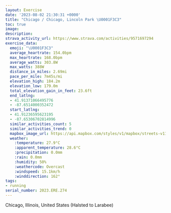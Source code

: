 ```yaml
---
layout: Exercise
date: '2023-08-02 21:30:31 +0000'
title: "Chicago / Chicago, Lincoln Park \U0001F3C3"
toc: true
image:
description:
strava_activity_url: https://www.strava.com/activities/9571697294
exercise_data:
  emoji: "\U0001F3C3"
  average_heartrate: 154.0bpm
  max_heartrate: 168.0bpm
  average_watts: 303.8W
  max_watts: 388W
  distance_in_miles: 2.69mi
  pace_per_mile: 7m45s/mi
  elevation_high: 184.2m
  elevation_low: 179.0m
  total_elevation_gain_in_feet: 23.6ft
  end_latlng:
  - 41.91371066495776
  - -87.6514000352472
  start_latlng:
  - 41.91236595623195
  - -87.65306702814996
  similar_activities_count: 5
  similar_activities_trend: 0
  mapbox_image_url: https://api.mapbox.com/styles/v1/mapbox/streets-v11/static/path-5+787af2-1.0(sgy~Fnl~uO%3Fk%40EcA%3FsFWge%40AQACGCcBFU%3FIMEYBqFCcKGy%40AsAGaBMs%40AWAgKGmEBs%40CsAFS%3Fa%40GgELoABq%40AYI%5De%40uAOo%40GeAUwACcAB_AA_A%40_%40JkAEqBFsBI%7B%40Qk%40Ll%40B%5C%40zACfBP%7CCA~%40SjCDz%40Dp%40D%5EX~%40j%40zAHfA%3FXKlABh%40CJBx%40EjED%7CAB%60H%3FzDCnB%40VFj%40DpAFd%40HfCBbKFzGBVBF%7CAEJDBJDzA%3F~LF~G%3Fp%40CFEBd%40%5CCpABvC),pin-s-s+e5b22e(-87.65144,41.9137),pin-s-f+89ae00(-87.64951,41.913740000000026)/auto/800x800?access_token=pk.eyJ1Ijoiam9zaGJlY2ttYW4iLCJhIjoiY205eWR2aDd1MWZ6djJrbXc4a3M0bWZleiJ9.XiG9OWkNcZk2QzjJbxLB4A
  weather:
    :temperature: 27.9°C
    :apparent_temperature: 28.6°C
    :precipitation: 0.0mm
    :rain: 0.0mm
    :humidity: 50%
    :weathercode: Overcast
    :windspeed: 15.1km/h
    :winddirection: 162°
tags:
- running
serial_number: 2023.ERE.274
---
```

Chicago, Illinois, United States (Halsted to Larabee)
